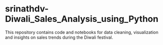 # srinathdv-Diwali_Sales_Analysis_using_Python
This repository contains code and notebooks for data cleaning, visualization and insights on sales trends during the Diwali festival.
